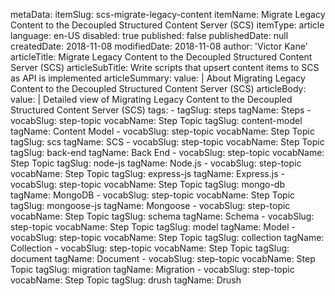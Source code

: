 metaData:
    itemSlug: scs-migrate-legacy-content
    itemName: Migrate Legacy Content to the Decoupled Structured Content Server (SCS)
    itemType: article
    language: en-US
    disabled: true
    published: false
    publishedDate: null
    createdDate: 2018-11-08
    modifiedDate: 2018-11-08
author: 'Victor Kane'
articleTitle: Migrate Legacy Content to the Decoupled Structured Content Server (SCS)
articleSubTitle: Write scripts that upsert content items to SCS as API is implemented
articleSummary:
    value: |
        About Migrating Legacy Content to the Decoupled Structured Content Server (SCS)
articleBody:
    value: |
        Detailed view of Migrating Legacy Content to the Decoupled Structured Content Server (SCS)
tags:
    - tagSlug: steps
      tagName: Steps
    - vocabSlug: step-topic
      vocabName: Step Topic
      tagSlug: content-model
      tagName: Content Model
    - vocabSlug: step-topic
      vocabName: Step Topic
      tagSlug: scs
      tagName: SCS
    - vocabSlug: step-topic
      vocabName: Step Topic
      tagSlug: back-end
      tagName: Back End
    - vocabSlug: step-topic
      vocabName: Step Topic
      tagSlug: node-js
      tagName: Node.js
    - vocabSlug: step-topic
      vocabName: Step Topic
      tagSlug: express-js
      tagName: Express.js
    - vocabSlug: step-topic
      vocabName: Step Topic
      tagSlug: mongo-db
      tagName: MongoDB
    - vocabSlug: step-topic
      vocabName: Step Topic
      tagSlug: mongoose-js
      tagName: Mongoose
    - vocabSlug: step-topic
      vocabName: Step Topic
      tagSlug: schema
      tagName: Schema
    - vocabSlug: step-topic
      vocabName: Step Topic
      tagSlug: model
      tagName: Model
    - vocabSlug: step-topic
      vocabName: Step Topic
      tagSlug: collection
      tagName: Collection
    - vocabSlug: step-topic
      vocabName: Step Topic
      tagSlug: document
      tagName: Document
    - vocabSlug: step-topic
      vocabName: Step Topic
      tagSlug: migration
      tagName: Migration
    - vocabSlug: step-topic
      vocabName: Step Topic
      tagSlug: drush
      tagName: Drush

